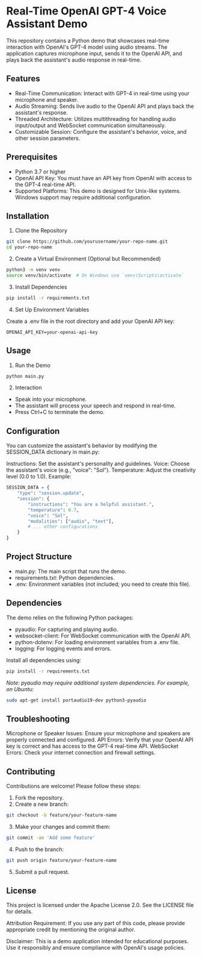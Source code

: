 # Real-Time OpenAI GPT-4 Voice Assistant Demo
This repository contains a Python demo that showcases real-time interaction with OpenAI's GPT-4 model using audio streams. The application captures microphone input, sends it to the OpenAI API, and plays back the assistant's audio response in real-time.

## Features
 - Real-Time Communication: Interact with GPT-4 in real-time using your microphone and speaker.
 - Audio Streaming: Sends live audio to the OpenAI API and plays back the assistant's response.
 - Threaded Architecture: Utilizes multithreading for handling audio input/output and WebSocket communication simultaneously.
 - Customizable Session: Configure the assistant's behavior, voice, and other session parameters.
## Prerequisites
 - Python 3.7 or higher
 - OpenAI API Key: You must have an API key from OpenAI with access to the GPT-4 real-time API.
 - Supported Platforms: This demo is designed for Unix-like systems. Windows support may require additional configuration.
## Installation
1. Clone the Repository

```bash
git clone https://github.com/yourusername/your-repo-name.git
cd your-repo-name
```
2. Create a Virtual Environment (Optional but Recommended)
```bash
python3 -m venv venv
source venv/bin/activate  # On Windows use `venv\Scripts\activate`
```
3. Install Dependencies
```bash
pip install -r requirements.txt
```
4. Set Up Environment Variables

Create a .env file in the root directory and add your OpenAI API key:

```env
OPENAI_API_KEY=your-openai-api-key
```
## Usage
1. Run the Demo

```bash
python main.py
```
2.  Interaction

 - Speak into your microphone.
 - The assistant will process your speech and respond in real-time.
 - Press Ctrl+C to terminate the demo.

## Configuration
You can customize the assistant's behavior by modifying the SESSION_DATA dictionary in main.py:

Instructions: Set the assistant's personality and guidelines.
Voice: Choose the assistant's voice (e.g., "voice": "Sol").
Temperature: Adjust the creativity level (0.0 to 1.0).
Example:

```python
SESSION_DATA = {
    "type": "session.update",
    "session": {
        "instructions": "You are a helpful assistant.",
        "temperature": 0.7,
        "voice": "Sol",
        "modalities": ["audio", "text"],
        # ... other configurations
    }
}
```
## Project Structure
 - main.py: The main script that runs the demo.
 - requirements.txt: Python dependencies.
 - .env: Environment variables (not included; you need to create this file).

## Dependencies
The demo relies on the following Python packages:

 - pyaudio: For capturing and playing audio.
 - websocket-client: For WebSocket communication with the OpenAI API.
 - python-dotenv: For loading environment variables from a .env file.
 - logging: For logging events and errors.

Install all dependencies using:

```bash
pip install -r requirements.txt
```
_Note: pyaudio may require additional system dependencies. For example, on Ubuntu:_

```bash
sudo apt-get install portaudio19-dev python3-pyaudio
```

## Troubleshooting
Microphone or Speaker Issues: Ensure your microphone and speakers are properly connected and configured.
API Errors: Verify that your OpenAI API key is correct and has access to the GPT-4 real-time API.
WebSocket Errors: Check your internet connection and firewall settings.

## Contributing
Contributions are welcome! Please follow these steps:

1. Fork the repository.
2. Create a new branch:

```bash
git checkout -b feature/your-feature-name
```
3. Make your changes and commit them:

```bash
git commit -am 'Add some feature'
```
4. Push to the branch:

```bash
git push origin feature/your-feature-name
```
5. Submit a pull request.

## License
This project is licensed under the Apache License 2.0. See the LICENSE file for details.

Attribution Requirement: If you use any part of this code, please provide appropriate credit by mentioning the original author.

Disclaimer: This is a demo application intended for educational purposes. Use it responsibly and ensure compliance with OpenAI's usage policies.